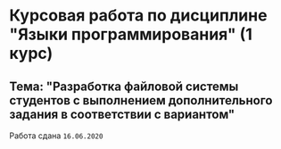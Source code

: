 # Курсовая работа по дисциплине "Языки программирования" (1 курс)

## Тема: "Разработка файловой системы студентов с выполнением дополнительного задания в соответствии с вариантом"

Работа сдана `16.06.2020`
